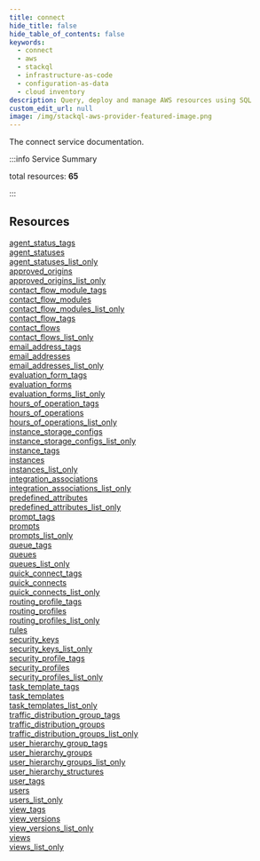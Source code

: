 ```yaml
---
title: connect
hide_title: false
hide_table_of_contents: false
keywords:
  - connect
  - aws
  - stackql
  - infrastructure-as-code
  - configuration-as-data
  - cloud inventory
description: Query, deploy and manage AWS resources using SQL
custom_edit_url: null
image: /img/stackql-aws-provider-featured-image.png
---
```


The connect service documentation.

:::info Service Summary

<div class="row">
<div class="providerDocColumn">
<span>total resources:&nbsp;<b>65</b></span><br />
</div>
</div>

:::

## Resources
<div class="row">
<div class="providerDocColumn">
<a href="/services/connect/agent_status_tags/">agent_status_tags</a><br />
<a href="/services/connect/agent_statuses/">agent_statuses</a><br />
<a href="/services/connect/agent_statuses_list_only/">agent_statuses_list_only</a><br />
<a href="/services/connect/approved_origins/">approved_origins</a><br />
<a href="/services/connect/approved_origins_list_only/">approved_origins_list_only</a><br />
<a href="/services/connect/contact_flow_module_tags/">contact_flow_module_tags</a><br />
<a href="/services/connect/contact_flow_modules/">contact_flow_modules</a><br />
<a href="/services/connect/contact_flow_modules_list_only/">contact_flow_modules_list_only</a><br />
<a href="/services/connect/contact_flow_tags/">contact_flow_tags</a><br />
<a href="/services/connect/contact_flows/">contact_flows</a><br />
<a href="/services/connect/contact_flows_list_only/">contact_flows_list_only</a><br />
<a href="/services/connect/email_address_tags/">email_address_tags</a><br />
<a href="/services/connect/email_addresses/">email_addresses</a><br />
<a href="/services/connect/email_addresses_list_only/">email_addresses_list_only</a><br />
<a href="/services/connect/evaluation_form_tags/">evaluation_form_tags</a><br />
<a href="/services/connect/evaluation_forms/">evaluation_forms</a><br />
<a href="/services/connect/evaluation_forms_list_only/">evaluation_forms_list_only</a><br />
<a href="/services/connect/hours_of_operation_tags/">hours_of_operation_tags</a><br />
<a href="/services/connect/hours_of_operations/">hours_of_operations</a><br />
<a href="/services/connect/hours_of_operations_list_only/">hours_of_operations_list_only</a><br />
<a href="/services/connect/instance_storage_configs/">instance_storage_configs</a><br />
<a href="/services/connect/instance_storage_configs_list_only/">instance_storage_configs_list_only</a><br />
<a href="/services/connect/instance_tags/">instance_tags</a><br />
<a href="/services/connect/instances/">instances</a><br />
<a href="/services/connect/instances_list_only/">instances_list_only</a><br />
<a href="/services/connect/integration_associations/">integration_associations</a><br />
<a href="/services/connect/integration_associations_list_only/">integration_associations_list_only</a><br />
<a href="/services/connect/predefined_attributes/">predefined_attributes</a><br />
<a href="/services/connect/predefined_attributes_list_only/">predefined_attributes_list_only</a><br />
<a href="/services/connect/prompt_tags/">prompt_tags</a><br />
<a href="/services/connect/prompts/">prompts</a><br />
<a href="/services/connect/prompts_list_only/">prompts_list_only</a><br />
<a href="/services/connect/queue_tags/">queue_tags</a>
</div>
<div class="providerDocColumn">
<a href="/services/connect/queues/">queues</a><br />
<a href="/services/connect/queues_list_only/">queues_list_only</a><br />
<a href="/services/connect/quick_connect_tags/">quick_connect_tags</a><br />
<a href="/services/connect/quick_connects/">quick_connects</a><br />
<a href="/services/connect/quick_connects_list_only/">quick_connects_list_only</a><br />
<a href="/services/connect/routing_profile_tags/">routing_profile_tags</a><br />
<a href="/services/connect/routing_profiles/">routing_profiles</a><br />
<a href="/services/connect/routing_profiles_list_only/">routing_profiles_list_only</a><br />
<a href="/services/connect/rules/">rules</a><br />
<a href="/services/connect/security_keys/">security_keys</a><br />
<a href="/services/connect/security_keys_list_only/">security_keys_list_only</a><br />
<a href="/services/connect/security_profile_tags/">security_profile_tags</a><br />
<a href="/services/connect/security_profiles/">security_profiles</a><br />
<a href="/services/connect/security_profiles_list_only/">security_profiles_list_only</a><br />
<a href="/services/connect/task_template_tags/">task_template_tags</a><br />
<a href="/services/connect/task_templates/">task_templates</a><br />
<a href="/services/connect/task_templates_list_only/">task_templates_list_only</a><br />
<a href="/services/connect/traffic_distribution_group_tags/">traffic_distribution_group_tags</a><br />
<a href="/services/connect/traffic_distribution_groups/">traffic_distribution_groups</a><br />
<a href="/services/connect/traffic_distribution_groups_list_only/">traffic_distribution_groups_list_only</a><br />
<a href="/services/connect/user_hierarchy_group_tags/">user_hierarchy_group_tags</a><br />
<a href="/services/connect/user_hierarchy_groups/">user_hierarchy_groups</a><br />
<a href="/services/connect/user_hierarchy_groups_list_only/">user_hierarchy_groups_list_only</a><br />
<a href="/services/connect/user_hierarchy_structures/">user_hierarchy_structures</a><br />
<a href="/services/connect/user_tags/">user_tags</a><br />
<a href="/services/connect/users/">users</a><br />
<a href="/services/connect/users_list_only/">users_list_only</a><br />
<a href="/services/connect/view_tags/">view_tags</a><br />
<a href="/services/connect/view_versions/">view_versions</a><br />
<a href="/services/connect/view_versions_list_only/">view_versions_list_only</a><br />
<a href="/services/connect/views/">views</a><br />
<a href="/services/connect/views_list_only/">views_list_only</a>
</div>
</div>